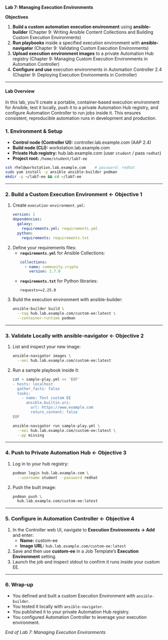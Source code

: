 **Lab 7: Managing Execution Environments**

**Objectives**

1. **Build a custom automation execution environment** using **ansible-builder** (Chapter 9: Writing Ansible Content Collections and Building Custom Execution Environments)  
2. **Run playbooks** inside a specified execution environment with **ansible-navigator** (Chapter 9: Validating Custom Execution Environments)  
3. **Upload execution environment images** to a private Automation Hub registry (Chapter 9: Managing Custom Execution Environments in Automation Controller)  
4. **Configure and use** execution environments in Automation Controller 2.4 (Chapter 9: Deploying Execution Environments in Controller)  

---

#### Lab Overview

In this lab, you’ll create a portable, container‑based execution environment for Ansible, test it locally, push it to a private Automation Hub registry, and configure Automation Controller to run jobs inside it. This ensures consistent, reproducible automation runs in development and production.

### 1. Environment & Setup

- **Control node (Controller UI):** controller.lab.example.com (AAP 2.4)  
- **Build node (CLI):** workstation.lab.example.com  
- **Private Hub registry:** hub.lab.example.com (user `student` / pass `redhat`)  
- **Project root:** `/home/student/lab7-ee`  

```bash
ssh rhel@workstation.lab.example.com    # password: redhat
sudo yum install -y ansible ansible-builder podman
mkdir -p ~/lab7-ee && cd ~/lab7-ee
```

---

### 2. Build a Custom Execution Environment  ← Objective 1

1. Create `execution-environment.yml`:
   ```yaml
   version: 1
   dependencies:
     galaxy:
       requirements.yml: requirements.yml
     python:
       requirements: requirements.txt
   ```
2. Define your requirements files:
   - **`requirements.yml`** for Ansible Collections:
     ```yaml
     collections:
       - name: community.crypto
         version: 2.7.0
     ```
   - **`requirements.txt`** for Python libraries:
     ```text
     requests>=2.25.0
     ```
3. Build the execution environment with ansible-builder:
   ```bash
   ansible-builder build \
     --tag hub.lab.example.com/custom-ee:latest \
     --container-runtime podman
   ```

---

### 3. Validate Locally with ansible-navigator  ← Objective 2

1. List and inspect your new image:
   ```bash
   ansible-navigator images \
     --eei hub.lab.example.com/custom-ee:latest
   ```
2. Run a sample playbook inside it:
   ```bash
   cat > sample-play.yml << 'EOF'
   - hosts: localhost
     gather_facts: false
     tasks:
       - name: Test custom EE
         ansible.builtin.uri:
           url: https://www.example.com
           return_content: false
   EOF

   ansible-navigator run sample-play.yml \
     --eei hub.lab.example.com/custom-ee:latest \
     --pp missing
   ```

---

### 4. Push to Private Automation Hub  ← Objective 3

1. Log in to your hub registry:
   ```bash
   podman login hub.lab.example.com \
     --username student --password redhat
   ```
2. Push the built image:
   ```bash
   podman push \
     hub.lab.example.com/custom-ee:latest
   ```

---

### 5. Configure in Automation Controller  ← Objective 4

1. In the Controller web UI, navigate to **Execution Environments → Add** and enter:
   - **Name:** custom-ee  
   - **Image URL:** `hub.lab.example.com/custom-ee:latest`  
2. Save and then use **custom-ee** in a Job Template’s **Execution Environment** setting.  
3. Launch the job and inspect stdout to confirm it runs inside your custom EE.

---

### 6. Wrap‑up

- You defined and built a custom Execution Environment with `ansible-builder`.  
- You tested it locally with `ansible-navigator`.  
- You published it to your private Automation Hub registry.  
- You configured Automation Controller to leverage your execution environment.

*End of Lab 7: Managing Execution Environments*
